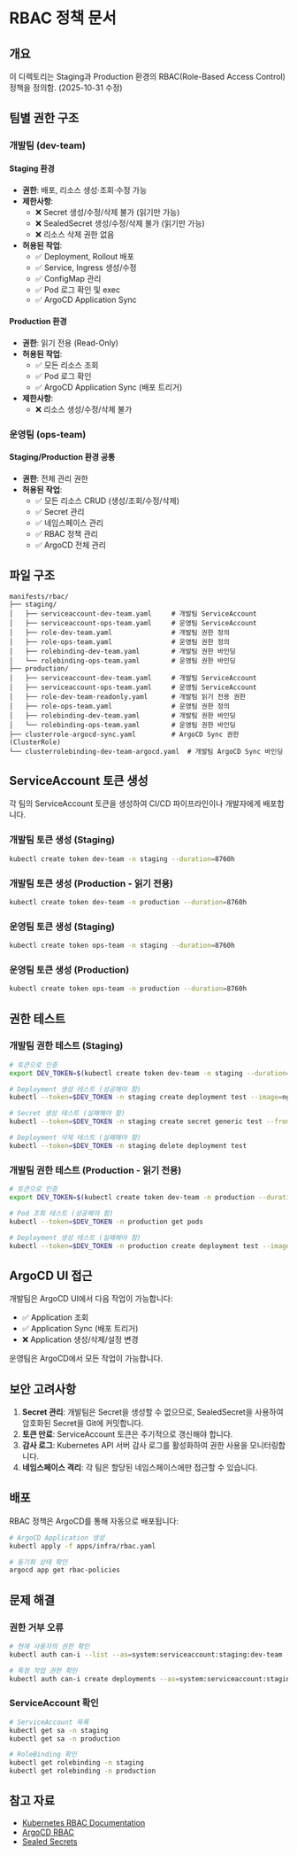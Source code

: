 # RBAC 정책 문서

## 개요
이 디렉토리는 Staging과 Production 환경의 RBAC(Role-Based Access Control) 정책을 정의함. (2025-10-31 수정)

## 팀별 권한 구조

### 개발팀 (dev-team)

#### Staging 환경
- **권한**: 배포, 리소스 생성·조회·수정 가능
- **제한사항**:
  - ❌ Secret 생성/수정/삭제 불가 (읽기만 가능)
  - ❌ SealedSecret 생성/수정/삭제 불가 (읽기만 가능)
  - ❌ 리소스 삭제 권한 없음
- **허용된 작업**:
  - ✅ Deployment, Rollout 배포
  - ✅ Service, Ingress 생성/수정
  - ✅ ConfigMap 관리
  - ✅ Pod 로그 확인 및 exec
  - ✅ ArgoCD Application Sync

#### Production 환경
- **권한**: 읽기 전용 (Read-Only)
- **허용된 작업**:
  - ✅ 모든 리소스 조회
  - ✅ Pod 로그 확인
  - ✅ ArgoCD Application Sync (배포 트리거)
- **제한사항**:
  - ❌ 리소스 생성/수정/삭제 불가

### 운영팀 (ops-team)

#### Staging/Production 환경 공통
- **권한**: 전체 관리 권한
- **허용된 작업**:
  - ✅ 모든 리소스 CRUD (생성/조회/수정/삭제)
  - ✅ Secret 관리
  - ✅ 네임스페이스 관리
  - ✅ RBAC 정책 관리
  - ✅ ArgoCD 전체 관리

## 파일 구조

```
manifests/rbac/
├── staging/
│   ├── serviceaccount-dev-team.yaml     # 개발팀 ServiceAccount
│   ├── serviceaccount-ops-team.yaml     # 운영팀 ServiceAccount
│   ├── role-dev-team.yaml               # 개발팀 권한 정의
│   ├── role-ops-team.yaml               # 운영팀 권한 정의
│   ├── rolebinding-dev-team.yaml        # 개발팀 권한 바인딩
│   └── rolebinding-ops-team.yaml        # 운영팀 권한 바인딩
├── production/
│   ├── serviceaccount-dev-team.yaml     # 개발팀 ServiceAccount
│   ├── serviceaccount-ops-team.yaml     # 운영팀 ServiceAccount
│   ├── role-dev-team-readonly.yaml      # 개발팀 읽기 전용 권한
│   ├── role-ops-team.yaml               # 운영팀 권한 정의
│   ├── rolebinding-dev-team.yaml        # 개발팀 권한 바인딩
│   └── rolebinding-ops-team.yaml        # 운영팀 권한 바인딩
├── clusterrole-argocd-sync.yaml         # ArgoCD Sync 권한 (ClusterRole)
└── clusterrolebinding-dev-team-argocd.yaml  # 개발팀 ArgoCD Sync 바인딩
```

## ServiceAccount 토큰 생성

각 팀의 ServiceAccount 토큰을 생성하여 CI/CD 파이프라인이나 개발자에게 배포합니다.

### 개발팀 토큰 생성 (Staging)
```bash
kubectl create token dev-team -n staging --duration=8760h
```

### 개발팀 토큰 생성 (Production - 읽기 전용)
```bash
kubectl create token dev-team -n production --duration=8760h
```

### 운영팀 토큰 생성 (Staging)
```bash
kubectl create token ops-team -n staging --duration=8760h
```

### 운영팀 토큰 생성 (Production)
```bash
kubectl create token ops-team -n production --duration=8760h
```

## 권한 테스트

### 개발팀 권한 테스트 (Staging)
```bash
# 토큰으로 인증
export DEV_TOKEN=$(kubectl create token dev-team -n staging --duration=1h)

# Deployment 생성 테스트 (성공해야 함)
kubectl --token=$DEV_TOKEN -n staging create deployment test --image=nginx

# Secret 생성 테스트 (실패해야 함)
kubectl --token=$DEV_TOKEN -n staging create secret generic test --from-literal=key=value

# Deployment 삭제 테스트 (실패해야 함)
kubectl --token=$DEV_TOKEN -n staging delete deployment test
```

### 개발팀 권한 테스트 (Production - 읽기 전용)
```bash
# 토큰으로 인증
export DEV_TOKEN=$(kubectl create token dev-team -n production --duration=1h)

# Pod 조회 테스트 (성공해야 함)
kubectl --token=$DEV_TOKEN -n production get pods

# Deployment 생성 테스트 (실패해야 함)
kubectl --token=$DEV_TOKEN -n production create deployment test --image=nginx
```

## ArgoCD UI 접근

개발팀은 ArgoCD UI에서 다음 작업이 가능합니다:
- ✅ Application 조회
- ✅ Application Sync (배포 트리거)
- ❌ Application 생성/삭제/설정 변경

운영팀은 ArgoCD에서 모든 작업이 가능합니다.

## 보안 고려사항

1. **Secret 관리**: 개발팀은 Secret을 생성할 수 없으므로, SealedSecret을 사용하여 암호화된 Secret을 Git에 커밋합니다.
2. **토큰 만료**: ServiceAccount 토큰은 주기적으로 갱신해야 합니다.
3. **감사 로그**: Kubernetes API 서버 감사 로그를 활성화하여 권한 사용을 모니터링합니다.
4. **네임스페이스 격리**: 각 팀은 할당된 네임스페이스에만 접근할 수 있습니다.

## 배포

RBAC 정책은 ArgoCD를 통해 자동으로 배포됩니다:

```bash
# ArgoCD Application 생성
kubectl apply -f apps/infra/rbac.yaml

# 동기화 상태 확인
argocd app get rbac-policies
```

## 문제 해결

### 권한 거부 오류
```bash
# 현재 사용자의 권한 확인
kubectl auth can-i --list --as=system:serviceaccount:staging:dev-team -n staging

# 특정 작업 권한 확인
kubectl auth can-i create deployments --as=system:serviceaccount:staging:dev-team -n staging
```

### ServiceAccount 확인
```bash
# ServiceAccount 목록
kubectl get sa -n staging
kubectl get sa -n production

# RoleBinding 확인
kubectl get rolebinding -n staging
kubectl get rolebinding -n production
```

## 참고 자료

- [Kubernetes RBAC Documentation](https://kubernetes.io/docs/reference/access-authn-authz/rbac/)
- [ArgoCD RBAC](https://argo-cd.readthedocs.io/en/stable/operator-manual/rbac/)
- [Sealed Secrets](https://github.com/bitnami-labs/sealed-secrets)
